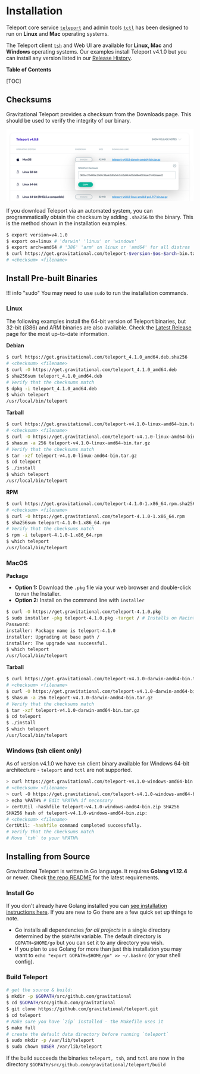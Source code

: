 # Installation

Teleport core service [`teleport`](cli-docs.md#teleport) and admin tools [`tctl`](cli-docs.md#tctl) has been designed to run on **Linux** and **Mac** operating systems. 

The Teleport client [`tsh`](cli-docs.md#tsh) and Web UI are available for **Linux, Mac**
and **Windows** operating systems. Our examples install Teleport v4.1.0 but you can 
install any version listed in our [Release History](https://gravitational.com/teleport/releases/).

**Table of Contents**

[TOC]

## Checksums

Gravitational Teleport provides a checksum from the Downloads page.  This should
be used to verify the integrity of our binary.

![Teleport Checksum](./img/teleport-sha.png)

If you download Teleport via an automated system, you can programmatically
obtain the checksum  by adding `.sha256` to the binary. This is the method shown
in the installation examples.

```bash
$ export version=v4.1.0
$ export os=linux # 'darwin' 'linux' or 'windows'
$ export arch=amd64 # '386' 'arm' on linux or 'amd64' for all distros
$ curl https://get.gravitational.com/teleport-$version-$os-$arch-bin.tar.gz.sha256
# <checksum> <filename>
```

## Install Pre-built Binaries

!!! info "sudo"
    You may need to use `sudo` to run the installation commands.

### Linux

The following examples install the 64-bit version of Teleport binaries, but
32-bit (i386) and ARM binaries are also available. Check the [Latest
Release](https://gravitational.com/teleport/download/) page for the most
up-to-date information.

**Debian**
```bash
$ curl https://get.gravitational.com/teleport_4.1.0_amd64.deb.sha256
# <checksum> <filename>
$ curl -O https://get.gravitational.com/teleport_4.1.0_amd64.deb
$ sha256sum teleport_4.1.0_amd64.deb
# Verify that the checksums match
$ dpkg -i teleport_4.1.0_amd64.deb
$ which teleport
/usr/local/bin/teleport
```

**Tarball**
```bash
$ curl https://get.gravitational.com/teleport-v4.1.0-linux-amd64-bin.tar.gz.sha256
# <checksum> <filename>
$ curl -O https://get.gravitational.com/teleport-v4.1.0-linux-amd64-bin.tar.gz
$ shasum -a 256 teleport-v4.1.0-linux-amd64-bin.tar.gz
# Verify that the checksums match
$ tar -xzf teleport-v4.1.0-linux-amd64-bin.tar.gz
$ cd teleport
$ ./install
$ which teleport
/usr/local/bin/teleport
```

**RPM**
```bash
$ curl https://get.gravitational.com/teleport-4.1.0-1.x86_64.rpm.sha256
# <checksum> <filename>
$ curl -O https://get.gravitational.com/teleport-4.1.0-1.x86_64.rpm
$ sha256sum teleport-4.1.0-1.x86_64.rpm
# Verify that the checksums match
$ rpm -i teleport-4.1.0-1.x86_64.rpm
$ which teleport
/usr/local/bin/teleport
```

### MacOS

**Package**

* **Option 1:** Download the `.pkg` file via your web browser and double-click
  to run the Installer.
* **Option 2:** Install on the command line with `installer`
```bash
$ curl -O https://get.gravitational.com/teleport-4.1.0.pkg
$ sudo installer -pkg teleport-4.1.0.pkg -target / # Installs on Macintosh HD
Password:
installer: Package name is teleport-4.1.0
installer: Upgrading at base path /
installer: The upgrade was successful.
$ which teleport
/usr/local/bin/teleport
```

**Tarball**
```bash
$ curl https://get.gravitational.com/teleport-v4.1.0-darwin-amd64-bin.tar.gz.sha256
# <checksum> <filename>
$ curl -O https://get.gravitational.com/teleport-v4.1.0-darwin-amd64-bin.tar.gz
$ shasum -a 256 teleport-v4.1.0-darwin-amd64-bin.tar.gz
# Verify that the checksums match
$ tar -xzf teleport-v4.1.0-darwin-amd64-bin.tar.gz
$ cd teleport
$ ./install
$ which teleport
/usr/local/bin/teleport
```

### Windows (tsh client only)

As of version v4.1.0 we have `tsh` client binary available for Windows 64-bit
architecture - `teleport` and `tctl` are not supported.

```sh
> curl https://get.gravitational.com/teleport-v4.1.0-windows-amd64-bin.zip.sha256
# <checksum> <filename>
> curl -O https://get.gravitational.com/teleport-v4.1.0-windows-amd64-bin.zip
> echo %PATH% # Edit %PATH% if necessary
> certUtil -hashfile teleport-v4.1.0-windows-amd64-bin.zip SHA256
SHA256 hash of teleport-v4.1.0-windows-amd64-bin.zip:
# <checksum> <filename>
CertUtil: -hashfile command completed successfully.
# Verify that the checksums match
# Move `tsh` to your %PATH%
```

## Installing from Source

Gravitational Teleport is written in Go language. It requires **Golang v1.12.4**
or newer. Check [the repo
README](https://github.com/gravitational/teleport#building-teleport) for the
latest requirements.

### Install Go

If you don't already have Golang installed you can [see installation
instructions here](https://golang.org/doc/install). If you are new to Go there
are a few quick set up things to note.

- Go installs all dependencies _for all projects_ in a single directory
  determined by the `$GOPATH` variable. The default directory is
  `GOPATH=$HOME/go` but you can set it to any directory you wish.
- If you plan to use Golang for more than just this installation you may want to
  `echo "export GOPATH=$HOME/go" >> ~/.bashrc` (or your shell config).

### Build Teleport

```bash
# get the source & build:
$ mkdir -p $GOPATH/src/github.com/gravitational
$ cd $GOPATH/src/github.com/gravitational
$ git clone https://github.com/gravitational/teleport.git
$ cd teleport
# Make sure you have `zip` installed - the Makefile uses it
$ make full
# create the default data directory before running `teleport`
$ sudo mkdir -p /var/lib/teleport
$ sudo chown $USER /var/lib/teleport
```

If the build succeeds the binaries `teleport, tsh`, and `tctl` are now in the
directory `$GOPATH/src/github.com/gravitational/teleport/build`

<!--Notes on what to do if the build does not succeed, troubleshooting-->
